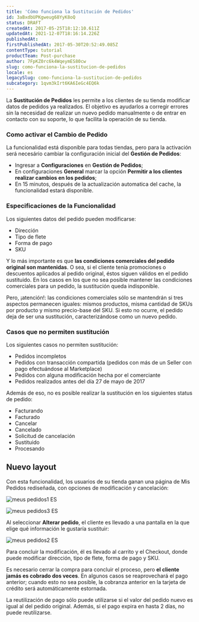 ```yaml
---
title: 'Cómo funciona la Sustitución de Pedidos'
id: 3aBxdbUPKgweug68YyK8oQ
status: DRAFT
createdAt: 2017-05-25T18:12:10.611Z
updatedAt: 2021-12-07T18:16:14.226Z
publishedAt: 
firstPublishedAt: 2017-05-30T20:52:49.085Z
contentType: tutorial
productTeam: Post-purchase
author: 7FpKZ0rc6k4WqeymES80cw
slug: como-funciona-la-sustitucion-de-pedidos
locale: es
legacySlug: como-funciona-la-sustitucion-de-pedidos
subcategory: 1qvm3kIrt6KA6IeGc4EQ6k
---
```


La **Sustitución de Pedidos** les permite a los clientes de su tienda modificar datos de pedidos ya realizados. El objetivo es ayudarlos a corregir errores sin la necesidad de realizar un nuevo pedido manualmente o de entrar en contacto con su soporte, lo que facilita la operación de su tienda.


### Como activar el Cambio de Pedido

La funcionalidad está disponible para todas tiendas, pero para la activación será necesário cambiar la configuración inicial del **Gestión de Pedidos**:

- Ingresar a **Configuraciones** en **Gestión de Pedidos**;
- En configuraciones **General** marcar la opción **Permitir a los clientes realizar cambios en los pedidos**;  
- En 15 minutos, después de la actualización automatica del cache, la funcionalidad estará disponible.

### Especificaciones de la Funcionalidad


Los siguientes datos del pedido pueden modificarse:
- Dirección
- Tipo de flete
- Forma de pago
- SKU

Y lo más importante es que **las condiciones comerciales del pedido original son mantenidas**. O sea, si el cliente tenía promociones o descuentos aplicados al pedido original, éstos siguen válidos en el pedido sustituido. En los casos en los que no sea posible mantener las condiciones comerciales para un pedido, la sustitución queda indisponible.

Pero, ¡atención!: las condiciones comerciales sólo se mantendrán si tres aspectos permanecen iguales: mismos productos, misma cantidad de SKUs por producto y mismo precio-base del SKU. Si esto no ocurre, el pedido deja de ser una sustitución, caracterizándose como un nuevo pedido.

### Casos que no permiten sustitución

Los siguientes casos no permiten sustitución:
- Pedidos incompletos
- Pedidos con transacción compartida (pedidos con más de un Seller con pago efectuándose al Marketplace)
- Pedidos con alguna modificación hecha por el comerciante
- Pedidos realizados antes del día 27 de mayo de 2017

Además de eso, no es posible realizar la sustitución en los siguientes status de pedido:
- Facturando
- Facturado
- Cancelar
- Cancelado
- Solicitud de cancelación
- Sustituido
- Procesando

## Nuevo layout

Con esta funcionalidad, los usuarios de su tienda ganan una página de Mis Pedidos rediseñada, con opciones de modificación y cancelación:

![meus pedidos1 ES](//images.contentful.com/alneenqid6w5/2ebQjrhfvOOCQMY486QSy4/3bc4cd2897dd9414e0a8b42c56bed1ff/meus_pedidos1_ES.png)

![meus pedidos3 ES](//images.ctfassets.net/alneenqid6w5/6yYHPkdA8EeIyAU4iUEKOI/f7fa26cebb8d40dce657324941fcc02e/meus_pedidos3_ES.png)

Al seleccionar **Alterar pedido**, el cliente es llevado a una pantalla en la que elige qué información le gustaría sustituir:

![meus pedidos2 ES](//images.contentful.com/alneenqid6w5/2OC2x7ypIQ0kgwGS8SuAY0/799dffcb0ebe3a6c4073abbe12ae13f3/meus_pedidos2_ES.png)

Para concluir la modificación, él es llevado al carrito y el Checkout, donde puede modificar dirección, tipo de flete, forma de pago y SKU.

<div class="alert alert-warning">Es necesario cerrar la compra para concluir el proceso, pero <strong>el cliente jamás es cobrado dos veces</strong>. En algunos casos se reaprovechará el pago anterior; cuando esto no sea posible, la cobranza anterior en la tarjeta de crédito será automáticamente estornada.</div>

La reutilización de pago sólo puede utilizarse si el valor del pedido nuevo es igual al del pedido original. Además, si el pago expira en hasta 2 días, no puede reutilizarse.
